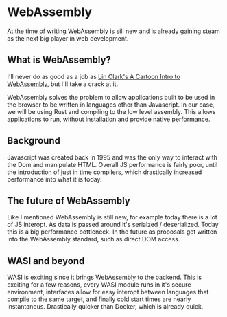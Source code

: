 # WebAssembly

At the time of writing WebAssembly is sill new and is already gaining steam as the next big player 
in web development.

## What is WebAssembly?

I'll never do as good as a job as 
[Lin Clark's A Cartoon Intro to WebAssembly](https://www.youtube.com/watch?v=HktWin_LPf4), but
I'll take a crack at it.

WebAssembly solves the problem to allow applications built to be used in the browser to be written
in languages other than Javascript. In our case, we will be using Rust and compiling to the low 
level assembly. This allows applications to run, without installation and provide native 
performance.

## Background

Javascript was created back in 1995 and was the only way to interact with the Dom and manipulate 
HTML. Overall JS performance is fairly poor, until the introduction of just in time compilers, 
which drastically increased performance into what it is today.

## The future of WebAssembly

Like I mentioned WebAssembly is still new, for example today there is a lot of JS interopt. As 
data is passed around it's serialzed / deserialized. Today this is a big performance bottleneck. 
In the future as proposals get written into the WebAssembly standard, such as direct DOM access.

## WASI and beyond

WASI is exciting since it brings WebAssembly to the backend. This is exciting for a few reasons,
every WASI module runs in it's secure environment, interfaces allow for easy interopt between
languages that compile to the same target, and finally cold start times are nearly instantanous.
Drastically quicker than Docker, which is already quick.
